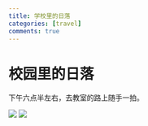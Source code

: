 ```yaml
---
title: 学校里的日落
categories: [travel]
comments: true
---
```


# 校园里的日落

下午六点半左右，去教室的路上随手一拍。

<!-- ![](https://gitee.com/QLX3/warehouse/raw/master/sunset/164757712754.jpg) -->

<!-- ![](https://gitee.com/QLX3/warehouse/raw/master/sunset/164757712794.jpg) -->

<!-- ![](img/sunset/164757712754.jpg) -->

<!-- ![](img/sunset/164757712794.jpg) -->

<!-- <img src="{{ '/_posts/img/sunset/164757712754.jpg' | relative_url }}"> -->

<!-- <img src="{{ '/_posts/img/sunset/164757712794.jpg' | relative_url }}"> -->

<img src="{{ '/assets/sunset/164757712754.jpg' | relative_url }}">

<img src="{{ '/assets/sunset/164757712794.jpg' | relative_url }}">
